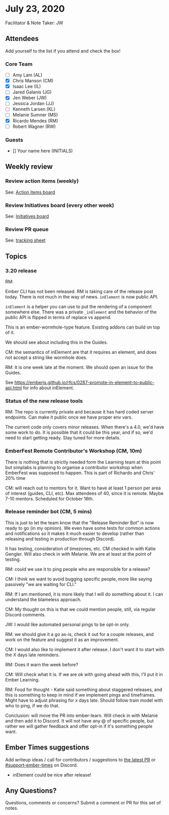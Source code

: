 # July 23, 2020

Facilitator & Note Taker: JW

## Attendees

Add yourself to the list if you attend and check the box!

### Core Team
- [ ] Amy Lam (AL)
- [x] Chris Manson (CM)
- [x] Isaac Lee (IL)
- [ ] Jared Galanis (JG)
- [x] Jen Weber (JW)
- [ ] Jessica Jordan (JJ)
- [ ] Kenneth Larsen (KL)
- [ ] Melanie Sumner (MS)
- [x] Ricardo Mendes (RM)
- [ ] Robert Wagner (RW)

### Guests
- [] Your name here (INITIALS)

## Weekly review

### Review action items (weekly)
See: [Action items board](https://github.com/orgs/ember-learn/projects/47)

### Review Initiatives board (every other week)
See: [Initiatives board](https://github.com/orgs/ember-learn/projects/19)

### Review PR queue
See: [tracking sheet](https://docs.google.com/spreadsheets/d/1sPyN9z9wZMpTNwqCfa6R9QSPZkIW4iQd-H4gZC7ILLk/edit#gid=2035777454)

## Topics

<!-- If you would like to add a topic to the agenda please add a suggestion to the PR using the following format: -->
<!-- ### Your topic (INITIALS, expected duration in minutes) -->

### 3.20 release

RM:

Ember CLI has not been released. RM is taking care of the release post today.
There is not much in the way of news. `inElement` is now public API.

`inElement` is a helper you can use to put the rendering of a component somewhere else. There was a private `_inElement` and the behavior of the public API is flipped in terms of replace vs append.

This is an ember-wormhole-type feature. Existing addons can build on top of it.

We should see about including this in the Guides.

CM: the semantics of inElement are that it requires an element, and does not accept a string like wormhole does.

RM: It is one week late at the moment. We should open an issue for the Guides.

See https://emberjs.github.io/rfcs/0287-promote-in-element-to-public-api.html for info about inElement.

### Status of the new release tools

RM: The repo is currently private and because it has hard coded server endpoints. Can make it public once we have proper env vars.

The current code only covers minor releases. When there's a 4.0, we'd have some work to do. It is possible that it could be this year, and if so, we'd need to start getting ready. Stay tuned for more details.

### EmberFest Remote Contributor's Workshop (CM, 10m) 

There is nothing that is strictly needed form the Learning team at this point but simplabs is planning to organise a contributor workshop when EmberFest was supposed to happen. This is part of Richardo and Chris' 20% time

CM: will reach out to mentors for it. Want to have at least 1 person per area of interest (guides, CLI, etc). Max attendees of 40, since it is remote. Maybe 7-10 mentors. Scheduled for October 16th.

### Release reminder bot (CM, 5 mins) 

This is just to let the team know that the "Release Reminder Bot" is now ready to go (in my opinion). We even have some tests for common actions and notifications so it makes it much easier to develop (rather than releasing and testing in production through Discord).

It has testing, consideration of timezones, etc. CM checked in with Katie Gengler. Will also check in with Melanie. We are at least at the point of testing.

RM: could we use it to ping people who are responsible for a release?

CM: I think we want to avoid bugging specific people, more like saying passively "we are waiting for CLI."

RM: If I am mentioned, it is more likely that I will do something about it. I can understand the blameless approach.

CM: My thought on this is that we could mention people, still, via regular Discord comments.

JW: I would like automated personal pings to be opt-in only.

RM: we should give it a go as-is, check it out for a couple releases, and work on the feature and suggest it as an improvement.

CM: I would also like to implement it after release. I don't want it to start with the X days late reminders.

RM: Does it warn the week before?

CM: Will check what it is. If we are ok with going ahead with this, I'll put it in Ember Learning.

RM: Food for thought - Katie said something about staggered releases, and this is something to keep in mind if we implement pings and timeframes. Might have to adjust phrasing for x days late. Should follow train model with who to ping, if we do that.

Conclusion: will move the PR into ember-learn. Will check in with Melanie and then add it to Discord. It will not have any @ of specific people, but rather we will gather feedback and offer opt-in if it's something people want.

## Ember Times suggestions
Add writeup ideas / call for contributors / suggestions to [the latest PR](https://github.com/ember-learn/ember-blog/pulls?q=is%3Aopen+is%3Apr+label%3A%22%F0%9F%97%9E+embertimes%22%20or%20#support-ember-times) or [#support-ember-times](https://discordapp.com/channels/480462759797063690/485450546887786506) on Discord.

- inElement could be nice after release!

## Any Questions?
Questions, comments or concerns? Submit a comment or PR for this set of notes.
